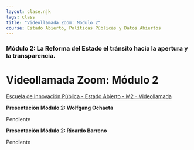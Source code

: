 ```yaml
---
layout: clase.njk
tags: class
title: "Videollamada Zoom: Módulo 2"
course: Estado Abierto, Políticas Públicas y Datos Abiertos
---
```

### Módulo 2: La Reforma del Estado el tránsito hacia la apertura y la transparencia.

# Videollamada Zoom: Módulo 2

[Escuela de Innovación Pública - Estado Abierto - M2 - Videollamada](https://www.youtube.com/embed/Hj3B7C9F0Q8?feature=oembed)

**Presentación Módulo 2: Wolfgang Ochaeta**

Pendiente

**Presentación Módulo 2: Ricardo Barreno**

Pendiente